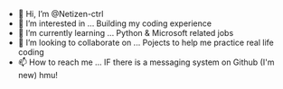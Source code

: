 - 👋 Hi, I’m @Netizen-ctrl
- 👀 I’m interested in ... Building my coding experience 
- 🌱 I’m currently learning ... Python & Microsoft related jobs
- 💞️ I’m looking to collaborate on ... Pojects to help me practice real life coding
- 📫 How to reach me ... IF there is a messaging system on Github (I'm new) hmu!

<!---
Netizen-ctrl/Netizen-ctrl is a ✨ special ✨ repository because its `README.md` (this file) appears on your GitHub profile.
You can click the Preview link to take a look at your changes.
--->

